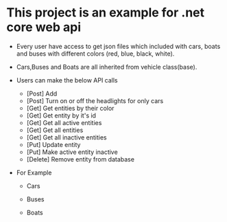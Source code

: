 # This project is an example for .net core web api

- Every user have access to get json files which included with cars, boats and buses with different colors (red, blue, black, white). 

- Cars,Buses and Boats are all inherited from vehicle class(base).

- Users can make the below API calls

	* [Post] Add
	* [Post] Turn on or off the headlights for only cars
	* [Get] Get entities by their color
	* [Get] Get entity by it's id
	* [Get] Get all active entities
	* [Get] Get all entities
	* [Get] Get all inactive entities
	* [Put] Update entity
	* [Put] Make active entity inactive
	* [Delete] Remove entity from database

- For Example 

	* Cars

	* Buses

	* Boats